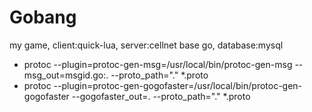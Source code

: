 # Gobang
my game, client:quick-lua, server:cellnet base go, database:mysql

* protoc --plugin=protoc-gen-msg=/usr/local/bin/protoc-gen-msg --msg_out=msgid.go:. --proto_path="." *.proto
* protoc --plugin=protoc-gen-gogofaster=/usr/local/bin/protoc-gen-gogofaster --gogofaster_out=. --proto_path="." *.proto